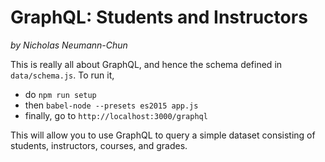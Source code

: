 # GraphQL: Students and Instructors

_by Nicholas Neumann-Chun_

This is really all about GraphQL, and hence the schema defined in `data/schema.js`.  To run it,

- do `npm run setup`
- then `babel-node --presets es2015 app.js`
- finally, go to `http://localhost:3000/graphql`

This will allow you to use GraphQL to query a simple dataset consisting of students, instructors, courses, and grades.
